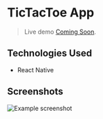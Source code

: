 # TicTacToe App
> Live demo [Coming Soon](). <!-- If you have the project hosted somewhere, include the link here. -->

## Technologies Used
- React Native

## Screenshots
![Example screenshot]([https://portfoliomohak.web.app/static/media/trackvid.1c612691.png](https://portfoliomohak.web.app/static/media/tictactoe.6552bc04.png))
<!-- If you have screenshots you'd like to share, include them here. -->



